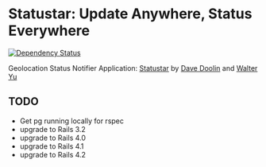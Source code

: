 # Statustar: Update Anywhere, Status Everywhere

[![Dependency Status](https://gemnasium.com/doolin/statustar.png)](https://gemnasium.com/doolin/statustar)

Geolocation Status Notifier Application:
[Statustar](http://railstutorial.org/)
by [Dave Doolin](http://tinobox.com/wordpress/) 
and [Walter Yu](http://fiveamsoftware.com/)

## TODO

* Get pg running locally for rspec
* upgrade to Rails 3.2
* upgrade to Rails 4.0
* upgrade to Rails 4.1
* upgrade to Rails 4.2

